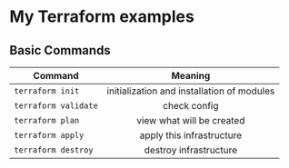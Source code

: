 # My Terraform examples
## Basic Commands

| **Command**  | **Meaning** |
| ------------- |:-------------:|
| `terraform init` | initialization and installation of modules |
| `terraform validate` | check config |
| `terraform plan` | view what will be created |
| `terraform apply` | apply this infrastructure |
| `terraform destroy` | destroy infrastructure |

